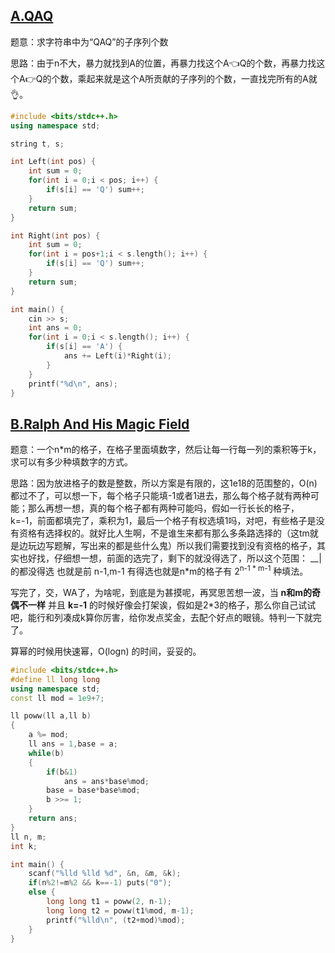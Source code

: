 ## [A.QAQ](https://codeforces.com/contest/894/problem/A)

题意：求字符串中为“QAQ”的子序列个数

思路：由于n不大，暴力就找到A的位置，再暴力找这个A👈Q的个数，再暴力找这个A👉Q的个数，乘起来就是这个A所贡献的子序列的个数，一直找完所有的A就👌。

```cpp
#include <bits/stdc++.h>
using namespace std;

string t, s;

int Left(int pos) {
	int sum = 0;
	for(int i = 0;i < pos; i++) {
		if(s[i] == 'Q') sum++;
	}
	return sum;
}

int Right(int pos) {
	int sum = 0;
	for(int i = pos+1;i < s.length(); i++) {
		if(s[i] == 'Q') sum++;
	}
	return sum;
}

int main() {
	cin >> s;
	int ans = 0;
	for(int i = 0;i < s.length(); i++) {
		if(s[i] == 'A') {
			ans += Left(i)*Right(i);
		}
	}
	printf("%d\n", ans);
}
```



## [B.Ralph And His Magic Field](https://codeforces.com/contest/894/problem/B)

题意：一个n*m的格子，在格子里面填数字，然后让每一行每一列的乘积等于k，求可以有多少种填数字的方式。

思路：因为放进格子的数是整数，所以方案是有限的，这1e18的范围整的，O(n)都过不了，可以想一下，每个格子只能填-1或者1进去，那么每个格子就有两种可能；那么再想一想，真的每个格子都有两种可能吗，假如一行长长的格子，k=-1，前面都填完了，乘积为1，最后一个格子有权选填1吗，对吧，有些格子是没有资格有选择权的。就好比人生啊，不是谁生来都有那么多条路选择的（这tm就是边玩边写题解，写出来的都是些什么鬼）所以我们需要找到没有资格的格子，其实也好找，仔细想一想，前面的选完了，剩下的就没得选了，所以这个范围： __| 的都没得选 也就是前 n-1,m-1 有得选也就是n*m的格子有 2<sup>n-1 * m-1</sup>  种填法。

写完了，交，WA了，为啥呢，到底是为甚摸呢，再冥思苦想一波，当 **n和m的奇偶不一样** 并且 **k=-1** 的时候好像会打架诶，假如是2*3的格子，那么你自己试试吧，能行和列凑成k算你厉害，给你发点奖金，去配个好点的眼镜。特判一下就完了。

算幂的时候用快速幂，O(logn) 的时间，妥妥的。

```cpp
#include <bits/stdc++.h>
#define ll long long
using namespace std;
const ll mod = 1e9+7;

ll poww(ll a,ll b)
{
	a %= mod;
	ll ans = 1,base = a;
	while(b)
	{
		if(b&1)
			ans = ans*base%mod;
		base = base*base%mod;
		b >>= 1;
	}
	return ans;
}
ll n, m;
int k;

int main() {
	scanf("%lld %lld %d", &n, &m, &k);
	if(n%2!=m%2 && k==-1) puts("0");
	else {
		long long t1 = poww(2, n-1);
		long long t2 = poww(t1%mod, m-1);
		printf("%lld\n", (t2+mod)%mod);
	}
}
```

